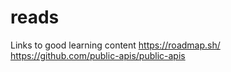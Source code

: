# reads
Links to good learning content 
https://roadmap.sh/
https://github.com/public-apis/public-apis
